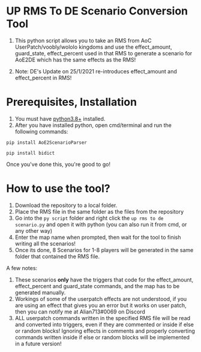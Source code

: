 # UP RMS To DE Scenario Conversion Tool
1. This python script allows you to take an RMS from AoC UserPatch/voobly/wololo kingdoms and use the effect_amount, guard_state, effect_percent used in that RMS to generate a scenario for AoE2DE which has the same effects as the RMS!

2. Note: DE's Update on 25/1/2021 re-introduces effect_amount and effect_percent in RMS!

# Prerequisites, Installation

1. You must have [python3.8+](https://www.python.org/downloads/) installed.
2. After you have installed python, open cmd/terminal and run the following commands:

  `pip install AoE2ScenarioParser`
  
  `pip install bidict`
  
Once you've done this, you're good to go!

# How to use the tool?

1. Download the repository to a local folder.
2. Place the RMS file in the same folder as the files from the repository
3. Go into the `py script` folder and right click the `up rms to de scenario.py` and open it with python (you can also run it from cmd, or any other way)
4. Enter the map name when prompted, then wait for the tool to finish writing all the scenarios!
5. Once its done, 8 Scenarios for 1-8 players will be generated in the same folder that contained the RMS file.

 A few notes:
 
 1. These scenarios **only** have the triggers that code for the effect_amount, effect_percent and guard_state commands, and the map has to be generated manually.
 2. Workings of some of the userpatch effects are not understood, if you are using an effect that gives you an error but it works on user patch, then you can notify me at Alian713#0069 on Discord
 3. ALL userpatch commands written in the specified RMS file will be read and converted into triggers, even if they are commented or inside if else or random blocks! Ignoring effects in comments and properly converting commands written inside if else or random blocks will be implemented in a future version!
